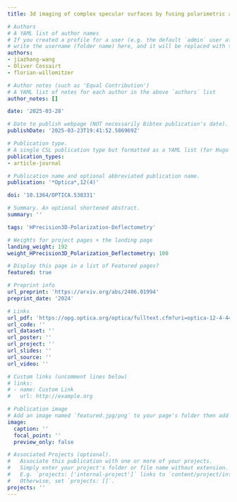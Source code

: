 ```yaml
---
title: 3d imaging of complex specular surfaces by fusing polarimetric and deflectometric information

# Authors
# A YAML list of author names
# If you created a profile for a user (e.g. the default `admin` user at `content/authors/admin/`), 
# write the username (folder name) here, and it will be replaced with their full name and linked to their profile.
authors:
- jiazhang-wang
- Oliver Cossairt
- florian-willomitzer

# Author notes (such as 'Equal Contribution')
# A YAML list of notes for each author in the above `authors` list
author_notes: []

date: '2025-03-28'

# Date to publish webpage (NOT necessarily Bibtex publication's date).
publishDate: '2025-03-23T19:41:52.586969Z'

# Publication type.
# A single CSL publication type but formatted as a YAML list (for Hugo requirements).
publication_types:
- article-journal

# Publication name and optional abbreviated publication name.
publication: '*Optica*,12(4)'

doi: '10.1364/OPTICA.538331'

# Summary. An optional shortened abstract.
summary: ''

tags: 'HPrecision3D-Polarization-Deflectometry'

# Weights for project pages + the landing page
landing_weight: 192
weight_HPrecision3D_Polarization_Deflectometry: 100

# Display this page in a list of Featured pages?
featured: true

# Preprint info
url_preprint: 'https://arxiv.org/abs/2406.01994'
preprint_date: '2024'

# Links
url_pdf: 'https://opg.optica.org/optica/fulltext.cfm?uri=optica-12-4-446&id=569660'
url_code: ''
url_dataset: ''
url_poster: ''
url_project: ''
url_slides: ''
url_source: ''
url_video: ''

# Custom links (uncomment lines below)
# links:
# - name: Custom Link
#   url: http://example.org

# Publication image
# Add an image named `featured.jpg/png` to your page's folder then add a caption below.
image:
  caption: ''
  focal_point: ''
  preview_only: false

# Associated Projects (optional).
#   Associate this publication with one or more of your projects.
#   Simply enter your project's folder or file name without extension.
#   E.g. `projects: ['internal-project']` links to `content/project/internal-project/index.md`.
#   Otherwise, set `projects: []`.
projects: ''
---
```

